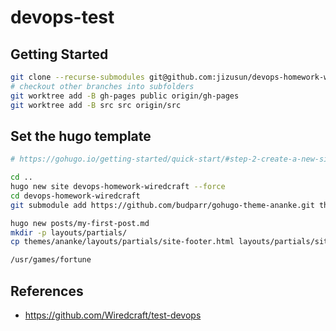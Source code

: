 # devops-test


## Getting Started 
```sh
git clone --recurse-submodules git@github.com:jizusun/devops-homework-wiredcraft.git
# checkout other branches into subfolders
git worktree add -B gh-pages public origin/gh-pages
git worktree add -B src src origin/src
```


## Set the hugo template

```sh
# https://gohugo.io/getting-started/quick-start/#step-2-create-a-new-site

cd ..
hugo new site devops-homework-wiredcraft --force
cd devops-homework-wiredcraft
git submodule add https://github.com/budparr/gohugo-theme-ananke.git themes/ananke

hugo new posts/my-first-post.md
mkdir -p layouts/partials/
cp themes/ananke/layouts/partials/site-footer.html layouts/partials/site-footer.html

/usr/games/fortune

```

## References
- https://github.com/Wiredcraft/test-devops
